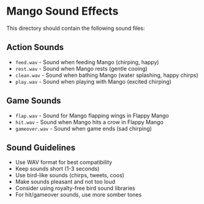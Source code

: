 # Mango Sound Effects

This directory should contain the following sound files:

## Action Sounds
- `feed.wav` - Sound when feeding Mango (chirping, happy)
- `rest.wav` - Sound when Mango rests (gentle cooing)
- `clean.wav` - Sound when bathing Mango (water splashing, happy chirps)
- `play.wav` - Sound when playing with Mango (excited chirping)

## Game Sounds
- `flap.wav` - Sound for Mango flapping wings in Flappy Mango
- `hit.wav` - Sound when Mango hits a crow in Flappy Mango
- `gameover.wav` - Sound when game ends (sad chirping)

## Sound Guidelines
- Use WAV format for best compatibility
- Keep sounds short (1-3 seconds)
- Use bird-like sounds (chirps, tweets, coos)
- Make sounds pleasant and not too loud
- Consider using royalty-free bird sound libraries
- For hit/gameover sounds, use more somber tones
